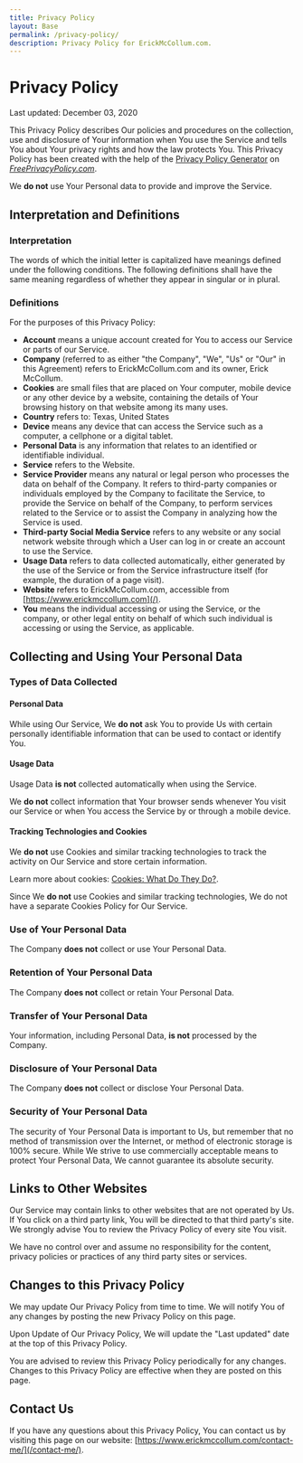 ```yaml
---
title: Privacy Policy
layout: Base
permalink: /privacy-policy/
description: Privacy Policy for ErickMcCollum.com.
---
```


# Privacy Policy
Last updated: December 03, 2020

This Privacy Policy describes Our policies and procedures on the collection, use and disclosure of Your information when You use the Service and tells You about Your privacy rights and how the law protects You. This Privacy Policy has been created with the help of the [Privacy Policy Generator](https://www.freeprivacypolicy.com/free-privacy-policy-generator/) on *[FreePrivacyPolicy.com](https://app.freeprivacypolicy.com/)*.

We **do not** use Your Personal data to provide and improve the Service.

## Interpretation and Definitions
### Interpretation
The words of which the initial letter is capitalized have meanings defined under the following conditions. The following definitions shall have the same meaning regardless of whether they appear in singular or in plural.

### Definitions 
For the purposes of this Privacy Policy:
- **Account** means a unique account created for You to access our Service or parts of our Service.
- **Company** (referred to as either "the Company", "We", "Us" or "Our" in this Agreement) refers to ErickMcCollum.com and its owner, Erick McCollum.
- **Cookies** are small files that are placed on Your computer, mobile device or any other device by a website, containing the details of Your browsing history on that website among its many uses.
- **Country** refers to: Texas,  United States
- **Device** means any device that can access the Service such as a computer, a cellphone or a digital tablet.
- **Personal Data** is any information that relates to an identified or identifiable individual.
- **Service** refers to the Website.
- **Service Provider** means any natural or legal person who processes the data on behalf of the Company. It refers to third-party companies or individuals employed by the Company to facilitate the Service, to provide the Service on behalf of the Company, to perform services related to the Service or to assist the Company in analyzing how the Service is used.
- **Third-party Social Media Service** refers to any website or any social network website through which a User can log in or create an account to use the Service.
- **Usage Data** refers to data collected automatically, either generated by the use of the Service or from the Service infrastructure itself (for example, the duration of a page visit).
- **Website** refers to ErickMcCollum.com, accessible from [https://www.erickmccollum.com](/).
- **You** means the individual accessing or using the Service, or the company, or other legal entity on behalf of which such individual is accessing or using the Service, as applicable.

## Collecting and Using Your Personal Data
### Types of Data Collected
#### Personal Data 
While using Our Service, We **do not** ask You to provide Us with certain personally identifiable information that can be used to contact or identify You.

#### Usage Data
Usage Data **is not** collected automatically when using the Service.

We **do not** collect information that Your browser sends whenever You visit our Service or when You access the Service by or through a mobile device.

#### Tracking Technologies and Cookies
We **do not** use Cookies and similar tracking technologies to track the activity on Our Service and store certain information. 

Learn more about cookies: [Cookies: What Do They Do?](https://www.freeprivacypolicy.com/blog/cookies/).

Since We **do not** use Cookies and similar tracking technologies, We do not have a separate Cookies Policy for Our Service.

### Use of Your Personal Data
The Company **does not** collect or use Your Personal Data.

### Retention of Your Personal Data
The Company **does not** collect or retain Your Personal Data.

### Transfer of Your Personal Data
Your information, including Personal Data, **is not** processed by the Company.

### Disclosure of Your Personal Data 
The Company **does not** collect or disclose Your Personal Data.

### Security of Your Personal Data
The security of Your Personal Data is important to Us, but remember that no method of transmission over the Internet, or method of electronic storage is 100% secure. While We strive to use commercially acceptable means to protect Your Personal Data, We cannot guarantee its absolute security.

## Links to Other Websites
Our Service may contain links to other websites that are not operated by Us. If You click on a third party link, You will be directed to that third party's site. We strongly advise You to review the Privacy Policy of every site You visit.

We have no control over and assume no responsibility for the content, privacy policies or practices of any third party sites or services.

## Changes to this Privacy Policy
We may update Our Privacy Policy from time to time. We will notify You of any changes by posting the new Privacy Policy on this page.

Upon Update of Our Privacy Policy, We will update the "Last updated" date at the top of this Privacy Policy.

You are advised to review this Privacy Policy periodically for any changes. Changes to this Privacy Policy are effective when they are posted on this page.

## Contact Us
If you have any questions about this Privacy Policy, You can contact us by visiting this page on our website: [https://www.erickmccollum.com/contact-me/](/contact-me/).